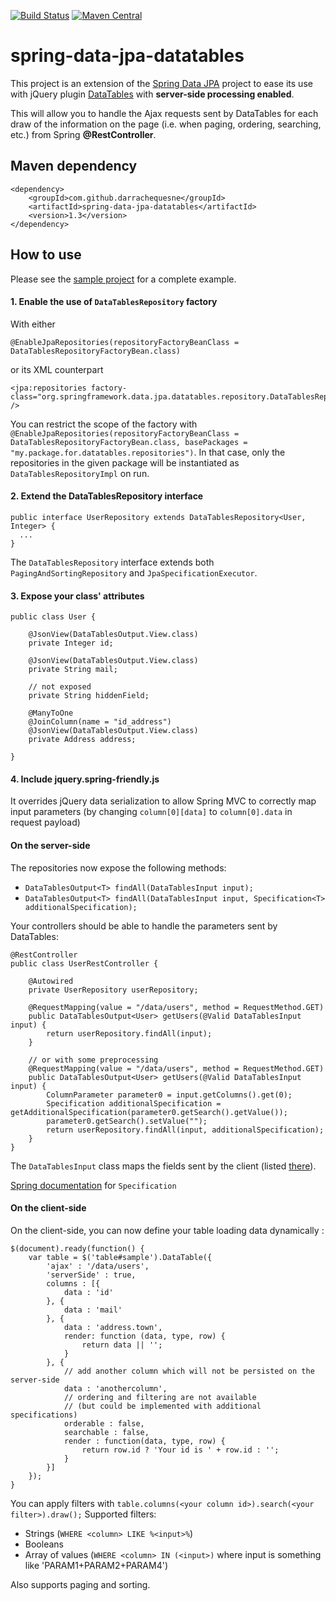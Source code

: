 [![Build Status](https://api.travis-ci.org/darrachequesne/spring-data-jpa-datatables.svg)](https://travis-ci.org/darrachequesne/spring-data-jpa-datatables)
[![Maven Central](https://maven-badges.herokuapp.com/maven-central/com.github.darrachequesne/spring-data-jpa-datatables/badge.svg)](https://maven-badges.herokuapp.com/maven-central/com.github.darrachequesne/spring-data-jpa-datatables)

# spring-data-jpa-datatables
This project is an extension of the [Spring Data JPA](https://github.com/spring-projects/spring-data-jpa) project to ease its use with jQuery plugin [DataTables](http://datatables.net/) with **server-side processing enabled**.

This will allow you to handle the Ajax requests sent by DataTables for each draw of the information on the page (i.e. when paging, ordering, searching, etc.) from Spring **@RestController**.

## Maven dependency

```
<dependency>
	<groupId>com.github.darrachequesne</groupId>
	<artifactId>spring-data-jpa-datatables</artifactId>
	<version>1.3</version>
</dependency>
```

## How to use

Please see the [sample project](https://github.com/darrachequesne/spring-data-jpa-datatables-sample) for a complete example. 

#### 1. Enable the use of `DataTablesRepository` factory

With either
```
@EnableJpaRepositories(repositoryFactoryBeanClass = DataTablesRepositoryFactoryBean.class)
```
or its XML counterpart
```
<jpa:repositories factory-class="org.springframework.data.jpa.datatables.repository.DataTablesRepositoryFactoryBean" />
```

You can restrict the scope of the factory with `@EnableJpaRepositories(repositoryFactoryBeanClass = DataTablesRepositoryFactoryBean.class, basePackages = "my.package.for.datatables.repositories")`. In that case, only the repositories in the given package will be instantiated as `DataTablesRepositoryImpl` on run.

#### 2. Extend the DataTablesRepository interface

```
public interface UserRepository extends DataTablesRepository<User, Integer> {
  ...
}
```

The `DataTablesRepository` interface extends both `PagingAndSortingRepository` and `JpaSpecificationExecutor`.

#### 3. Expose your class' attributes

```
public class User {

	@JsonView(DataTablesOutput.View.class)
	private Integer id;

	@JsonView(DataTablesOutput.View.class)
	private String mail;

	// not exposed
	private String hiddenField;

	@ManyToOne
	@JoinColumn(name = "id_address")
	@JsonView(DataTablesOutput.View.class)
	private Address address;

}
```

#### 4. Include jquery.spring-friendly.js

It overrides jQuery data serialization to allow Spring MVC to correctly map input parameters (by changing `column[0][data]` to `column[0].data` in request payload)

#### On the server-side

The repositories now expose the following methods:
* `DataTablesOutput<T> findAll(DataTablesInput input);`
* `DataTablesOutput<T> findAll(DataTablesInput input, Specification<T> additionalSpecification);`

Your controllers should be able to handle the parameters sent by DataTables:

```
@RestController
public class UserRestController {

	@Autowired
	private UserRepository userRepository;

	@RequestMapping(value = "/data/users", method = RequestMethod.GET)
	public DataTablesOutput<User> getUsers(@Valid DataTablesInput input) {
		return userRepository.findAll(input);
	}

	// or with some preprocessing
	@RequestMapping(value = "/data/users", method = RequestMethod.GET)
	public DataTablesOutput<User> getUsers(@Valid DataTablesInput input) {
		ColumnParameter parameter0 = input.getColumns().get(0);
		Specification additionalSpecification = getAdditionalSpecification(parameter0.getSearch().getValue());
		parameter0.getSearch().setValue("");
		return userRepository.findAll(input, additionalSpecification);
	}
}
```

The `DataTablesInput` class maps the fields sent by the client (listed [there](https://datatables.net/manual/server-side)).

[Spring documentation](http://docs.spring.io/spring-data/jpa/docs/current/reference/html/#specifications) for `Specification`

#### On the client-side

On the client-side, you can now define your table loading data dynamically :

```
$(document).ready(function() {
	var table = $('table#sample').DataTable({
		'ajax' : '/data/users',
		'serverSide' : true,
		columns : [{
			data : 'id'
		}, {
			data : 'mail'
		}, {
			data : 'address.town',
			render: function (data, type, row) {
				return data || '';
			}
		}, {
			// add another column which will not be persisted on the server-side
			data : 'anothercolumn',
			// ordering and filtering are not available
			// (but could be implemented with additional specifications)
			orderable : false,
			searchable : false,
			render : function(data, type, row) {
				return row.id ? 'Your id is ' + row.id : '';
			}
		}]
	});
}
```

You can apply filters with `table.columns(<your column id>).search(<your filter>).draw();`
Supported filters:
* Strings (`WHERE <column> LIKE %<input>%`)
* Booleans
* Array of values (`WHERE <column> IN (<input>)` where input is something like 'PARAM1+PARAM2+PARAM4')

Also supports paging and sorting.
